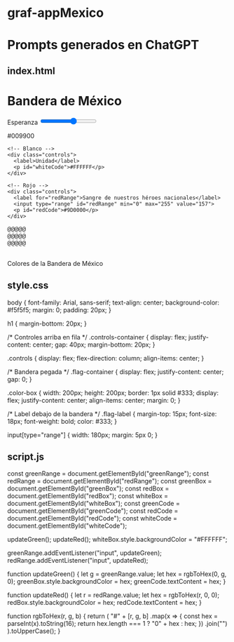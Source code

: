 # graf-appMexico
# Prompts generados en ChatGPT


## index.html

<!DOCTYPE html>
<html lang="es">
<head>
  <meta charset="UTF-8">
  <meta name="viewport" content="width=device-width, initial-scale=1.0">
  <title>Bandera de México</title>
  <link rel="stylesheet" href="style.css">
</head>
<body>
  <h1>Bandera de México</h1>

  <!-- Controles arriba -->
  <div class="controls-container">
    <!-- Verde -->
    <div class="controls">
      <label for="greenRange">Esperanza</label>
      <input type="range" id="greenRange" min="0" max="255" value="153">
      <p id="greenCode">#009900</p>
    </div>

    <!-- Blanco -->
    <div class="controls">
      <label>Unidad</label>
      <p id="whiteCode">#FFFFFF</p>
    </div>

    <!-- Rojo -->
    <div class="controls">
      <label for="redRange">Sangre de nuestros héroes nacionales</label>
      <input type="range" id="redRange" min="0" max="255" value="157">
      <p id="redCode">#9D0000</p>
    </div>
  </div>

  <!-- Bandera abajo -->
  <div class="flag-container">
    <div class="color-box" id="greenBox"></div>
    <div class="color-box" id="whiteBox">
      <pre>
@@@@@
@@@@@
@@@@@
      </pre>
    </div>
    <div class="color-box" id="redBox"></div>
  </div>

  <!-- Label debajo de la bandera -->
  <p class="flag-label">Colores de la Bandera de México</p>

  <script src="script.js"></script>
</body>
</html>

## style.css

body {
  font-family: Arial, sans-serif;
  text-align: center;
  background-color: #f5f5f5;
  margin: 0;
  padding: 20px;
}

h1 {
  margin-bottom: 20px;
}

/* Controles arriba en fila */
.controls-container {
  display: flex;
  justify-content: center;
  gap: 40px;
  margin-bottom: 20px;
}

.controls {
  display: flex;
  flex-direction: column;
  align-items: center;
}

/* Bandera pegada */
.flag-container {
  display: flex;
  justify-content: center;
  gap: 0;
}

.color-box {
  width: 200px;
  height: 200px;
  border: 1px solid #333;
  display: flex;
  justify-content: center;
  align-items: center;
  margin: 0;
}

/* Label debajo de la bandera */
.flag-label {
  margin-top: 15px;
  font-size: 18px;
  font-weight: bold;
  color: #333;
}

input[type="range"] {
  width: 180px;
  margin: 5px 0;
}


## script.js

const greenRange = document.getElementById("greenRange");
const redRange = document.getElementById("redRange");
const greenBox = document.getElementById("greenBox");
const redBox = document.getElementById("redBox");
const whiteBox = document.getElementById("whiteBox");
const greenCode = document.getElementById("greenCode");
const redCode = document.getElementById("redCode");
const whiteCode = document.getElementById("whiteCode");

updateGreen();
updateRed();
whiteBox.style.backgroundColor = "#FFFFFF";

greenRange.addEventListener("input", updateGreen);
redRange.addEventListener("input", updateRed);

function updateGreen() {
  let g = greenRange.value;
  let hex = rgbToHex(0, g, 0);
  greenBox.style.backgroundColor = hex;
  greenCode.textContent = hex;
}

function updateRed() {
  let r = redRange.value;
  let hex = rgbToHex(r, 0, 0);
  redBox.style.backgroundColor = hex;
  redCode.textContent = hex;
}

function rgbToHex(r, g, b) {
  return (
    "#" +
    [r, g, b]
      .map(x => {
        const hex = parseInt(x).toString(16);
        return hex.length === 1 ? "0" + hex : hex;
      })
      .join("")
  ).toUpperCase();
}
